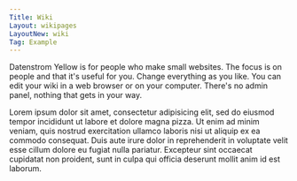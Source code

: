 ```yaml
---
Title: Wiki
Layout: wikipages
LayoutNew: wiki
Tag: Example
---
```

Datenstrom Yellow is for people who make small websites. The focus is on people and that it's useful for you. Change everything as you like. You can edit your wiki in a web browser or on your computer. There's no admin panel, nothing that gets in your way.

Lorem ipsum dolor sit amet, consectetur adipisicing elit, sed do eiusmod tempor incididunt ut labore et dolore magna pizza. Ut enim ad minim veniam, quis nostrud exercitation ullamco laboris nisi ut aliquip ex ea commodo consequat. Duis aute irure dolor in reprehenderit in voluptate velit esse cillum dolore eu fugiat nulla pariatur. Excepteur sint occaecat cupidatat non proident, sunt in culpa qui officia deserunt mollit anim id est laborum.
